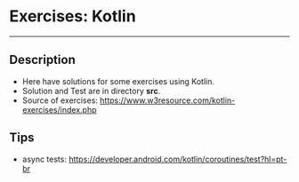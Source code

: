 # Exercises: Kotlin
---

## Description

- Here have solutions for some exercises using Kotlin. 
- Solution and Test are in directory **src**.
- Source of exercises: https://www.w3resource.com/kotlin-exercises/index.php

## Tips
- async tests: https://developer.android.com/kotlin/coroutines/test?hl=pt-br